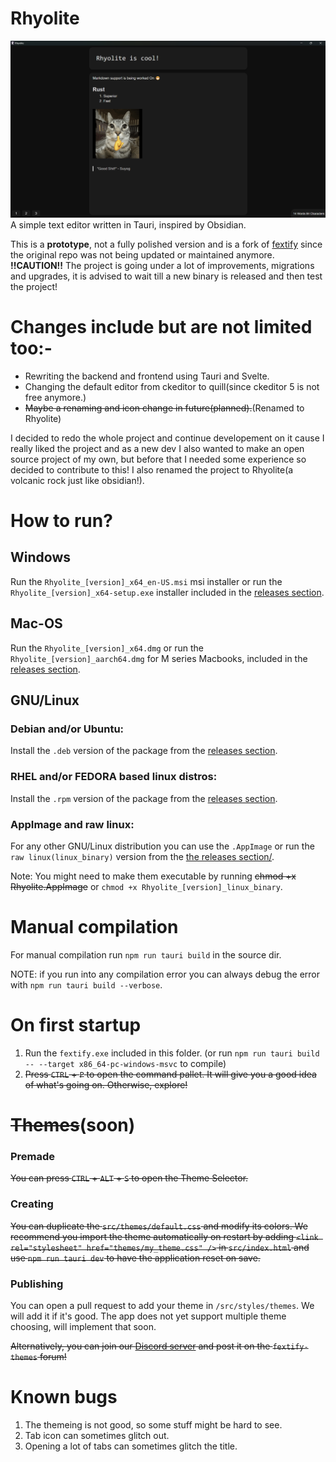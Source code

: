 # Rhyolite

<img src='assets\Rhyolite_is_Cool!.png'>
A simple text editor written in Tauri, inspired by Obsidian. 

<br>


This is a **prototype**, not a fully polished version and is a fork of [fextify](https://github.com/face-hh/fextify) since the original repo was not being updated or maintained anymore. **!!CAUTION!!** The project is going under a lot of improvements, migrations and upgrades, it is advised to wait till a new binary is released and then test the project! 

# Changes include but are not limited too:-
- Rewriting the backend and frontend using Tauri and Svelte.
- Changing the default editor from ckeditor to quill(since ckeditor 5 is not free anymore.)
- ~~Maybe a renaming and icon change in future(planned).~~(Renamed to Rhyolite)

I decided to redo the whole project and continue developement on it cause I really liked the project and as a new dev I also wanted to make an open source project of my own, but before that I needed some experience so decided to contribute to this! I also renamed the project to Rhyolite(a volcanic rock just like obsidian!).

# How to run?

## Windows

Run the `Rhyolite_[version]_x64_en-US.msi` msi installer or run the `Rhyolite_[version]_x64-setup.exe` installer included in the [releases section](https://github.com/RedddFoxxyy/Rhyolite/releases).

## Mac-OS

Run the `Rhyolite_[version]_x64.dmg` or run the `Rhyolite_[version]_aarch64.dmg` for M series Macbooks, included in the [releases section](https://github.com/RedddFoxxyy/Rhyolite/releases).

## GNU/Linux

### Debian and/or Ubuntu:

Install the `.deb` version of the package from the [releases section](https://github.com/RedddFoxxyy/Rhyolite/releases).

### RHEL and/or FEDORA based linux distros:

Install the `.rpm` version of the package from the [releases section](https://github.com/RedddFoxxyy/Rhyolite/releases).

### AppImage and raw linux:

For any other GNU/Linux distribution you can use the `.AppImage` or run the `raw linux(linux_binary)` version from the [the releases section/](https://github.com/RedddFoxxyy/Rhyolite/releases).

Note: You might need to make them executable by running ~~chmod +x Rhyolite.AppImage~~ or `chmod +x Rhyolite_[version]_linux_binary`.

# Manual compilation

For manual compilation run `npm run tauri build` in the source dir.

NOTE: if you run into any compilation error you can always debug the error with `npm run tauri build --verbose`.

# On first startup

1. Run the `fextify.exe` included in this folder. (or run `npm run tauri build -- --target x86_64-pc-windows-msvc` to compile)
2. ~~Press `CTRL` + `P` to open the command pallet. It will give you a good idea of what's going on. Otherwise, explore!~~

# ~~Themes~~(soon)

### Premade

~~You can press `CTRL` + `ALT` + `S` to open the Theme Selector.~~

### Creating

~~You can duplicate the `src/themes/default.css` and modify its colors. We recommend you import the theme automatically on restart by adding `<link rel="stylesheet" href="themes/my_theme.css" />` in `src/index.html` and use `npm run tauri dev` to have the application reset on save.~~

### Publishing

You can open a pull request to add your theme in `/src/styles/themes`. We will add it if it's good. The app does not yet support multiple theme choosing, will implement that soon.

~~Alternatively, you can join our [Discord server](https://discord.gg/K6FAd8FTma) and post it on the `fextify-themes` forum!~~

# Known bugs

1. The themeing is not good, so some stuff might be hard to see.
2. Tab icon can sometimes glitch out.
3. Opening a lot of tabs can sometimes glitch the title.
